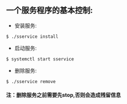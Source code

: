 

## 一个服务程序的基本控制:

* 安装服务:

```shell
$ ./sservice install
```

* 启动服务:

```shell
$ systemctl start sservice
```

* 删除服务:

```shell
$ ./sservice remove
```

#### 注：删除服务之前需要先stop,否则会造成残留信息
